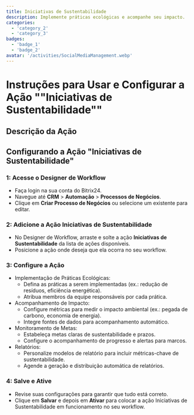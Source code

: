 ```yaml
---
title: Iniciativas de Sustentabilidade
description: Implemente práticas ecológicas e acompanhe seu impacto.
categories: 
  - 'category_2'
  - 'category_3'
badges: 
  - 'badge_1'
  - 'badge_2'
avatar: '/activities/SocialMediaManagement.webp'
---
```


# Instruções para Usar e Configurar a Ação ""Iniciativas de Sustentabilidade""

## Descrição da Ação

## **Configurando a Ação "Iniciativas de Sustentabilidade"**

### 1: Acesse o Designer de Workflow
- Faça login na sua conta do Bitrix24.
- Navegue até **CRM** > **Automação** > **Processos de Negócios**.
- Clique em **Criar Processo de Negócios** ou selecione um existente para editar.

### 2: Adicione a Ação Iniciativas de Sustentabilidade
- No Designer de Workflow, arraste e solte a ação **Iniciativas de Sustentabilidade** da lista de ações disponíveis.
- Posicione a ação onde deseja que ela ocorra no seu workflow.

### 3: Configure a Ação
- Implementação de Práticas Ecológicas:
  - Defina as práticas a serem implementadas (ex.: redução de resíduos, eficiência energética).
  - Atribua membros da equipe responsáveis por cada prática.
- Acompanhamento de Impacto:
  - Configure métricas para medir o impacto ambiental (ex.: pegada de carbono, economia de energia).
  - Integre fontes de dados para acompanhamento automático.
- Monitoramento de Metas:
  - Estabeleça metas claras de sustentabilidade e prazos.
  - Configure o acompanhamento de progresso e alertas para marcos.
- Relatórios:
  - Personalize modelos de relatório para incluir métricas-chave de sustentabilidade.
  - Agende a geração e distribuição automática de relatórios.

### 4: Salve e Ative
- Revise suas configurações para garantir que tudo está correto.
- Clique em **Salvar** e depois em **Ativar** para colocar a ação Iniciativas de Sustentabilidade em funcionamento no seu workflow.